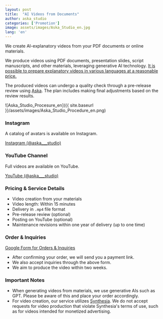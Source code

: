 ```yaml
---
layout: post
title:  "AI Videos from Documents"
author: aska_studio
categories: ['Promotion']
image: assets/images/Aska_Studio_en.jpg
lang: 'en'
---
```


We create AI-explanatory videos from your PDF documents or online materials.

We produce videos using PDF documents, presentation slides, script manuscripts, and other materials, leveraging generative AI technology. 
<a href="#">It is possible to prepare explanatory videos in various languages at a reasonable price.</a>

The produced videos can undergo a quality check through a pre-release review using <a href="https://aska.systems">Aska</a>. 
The plan includes making final adjustments based on the review results.


![Aska_Studio_Procesure_en]({{ site.baseurl }}/assets/images/Aska_Studio_Procedure_en.png)


### Instagram
A catalog of avatars is available on Instagram.

<a class="btn btn-primary text-white" href="https://www.instagram.com/aska___studio/">Instagram (@aska___studio)</a>


### YouTube Channel
Full videos are available on YouTube.

<a class="btn btn-primary text-white" href="https://www.instagram.com/aska___studio/">YouTube (@aska___studio)</a>



### Pricing & Service Details
- Video creation from your materials
- Video length: Within 15 minutes
- Delivery in `.mp4` file format
- Pre-release review (optional)
- Posting on YouTube (optional)
- Maintenance revisions within one year of delivery (up to one time)




### Order & Inquiries
<a class="btn btn-primary text-white" href="https://docs.google.com/forms/d/e/1FAIpQLSfXRxn56ShhVPaf3nNKq-8AzPfKipTN-M7fDift46vetxcqVQ/viewform?usp=sf_link">Google Form for Orders & Inquiries</a>

- After confirming your order, we will send you a payment link.
- We also accept inquiries through the above form.
- We aim to produce the video within two weeks.



### Important Notes
- When generating videos from materials, we use generative AIs such as GPT. Please be aware of this and place your order accordingly.
- For video creation, our service utilizes [Synthesia](https://www.synthesia.io/). We do not accept requests for video production that violate Synthesia's terms of use, such as for videos intended for monetized advertising.


